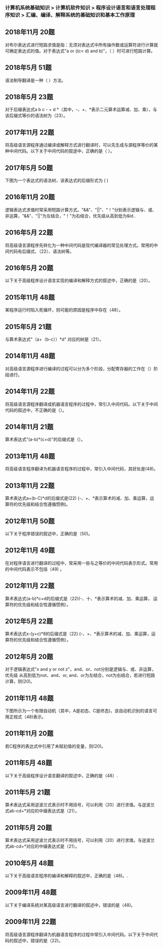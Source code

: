 ### 计算机系统基础知识 > 计算机软件知识 > 程序设计语言和语言处理程序知识 > 汇编、编译、解释系统的基础知识和基本工作原理

## 2018年11月 20题
对布尔表达式进行短路求值是指：无须对表达式中所有操作数或运算符进行计算就可确定表达式的值。对于表达式"a or ((c< d) and b)"，（ ）时可进行短路计算。

## 2018年5月 51题
语法制导翻译是一种（ ）方法。

## 2018年5月 23题
对于后缀表达式a b c - + d *（其中，-、+、*表示二元算术运算减、加、乘），与该后缀式等价的语法树为（23）。

## 2017年11月 22题
将高级语言源程序通过编译或解释方式进行翻译时，可以先生成与源程序等价的某种中间代码。以下关于中间代码的叙途中，正确的是（ ）。

## 2017年5月 50题
下图为一个表达式的语法树，该表达式的后缀形式为 ( )

## 2016年11月 20题
逻辑表达式求值时常采用短路计算方式。"&&"、"||"、"！"分别表示逻辑与、或、非运算，"&&"、"||"为左结合，"！"为右结合，优先级从高到低为&ld..

## 2016年5月 22题
将高级语言源程序先转化为一种中间代码是现代编译器的常见处理方式。常用的中间代码有后缀式、（22）、语法树等。

## 2016年5月 20题
以下关于高级程序设计语言实现的编译和解释方式的叙述中，正确的是（20）。

## 2015年11月 48题
某程序运行时陷入死循环，则可能的原因是程序中存在（48）。

## 2015年5月 21题
与算术表达式"（a+（b-c））*d" 对应的树是（21）。

## 2014年11月 48题
对高级语言源程序进行编译的过程可以分为多个阶段，分配寄存器的工作在（）阶段进行。

## 2014年11月 22题
将高级语言源程序翻译成机器语言程序的过程中，常引入中间代码。以下关于中间代码的叙述中，不正确的是（）。

## 2014年11月 21题
算术表达式"(a-b)*(c+d)"的后缀式是（）。

## 2013年11月 48题
将高级语言程序翻译为机器语言程序的过程中，常引入中间代码，其好处是(48)。

## 2013年11月 22题
算术表达式a+(b-C)*d的后缀式是(22) (-、+、*表示算术的减、加、乘运算，运算符的优先级和结合性遵循惯例)。

## 2012年11月 50题
以下关于程序错误的叙述中，正确的是（50)。

## 2012年11月 49题
在对程序语言进行翻译的过程中，常采用一些与之等价的中间代码表示形式。常用的中间代码表示不包括（49) 。

## 2012年11月 22题
算术表达式(a-b)*c+d的后缀式是（22)(-、十、*表示算术的减、加、乘运算， 运算符的优先级和结合性遵循惯例）。

## 2012年5月 22题
算术表达式x-(y+c)*8的后缀式是（22) (-、+、*表示算术的减、加、乘运算，运算符的优先级和结合性遵循惯例）。

## 2012年5月 20题
对于逻辑表达式"x and y or not z"，and、or、not分别是逻辑与、或、非运算，优先级 从高到低为not、and、or, and、or为左结合，not为右结合，若进行短路计算，则(20)。

## 2011年11月 48题
下图所示为一个有限自动机（其中，A是初态、C是终态)，该自动机识别的语言可用正规式（48)表示。

## 2011年11月 20题
若C程序的表达式中引用了未赋初值的变量，则(20)。

## 2011年5月 48题
以下关于高级程序设计语言翻译的叙述中，正确的是（48）.

## 2011年5月 21题
算术表达式采用逆波兰式表示时不用括号，可以利用（20）进行求值。与逆波兰式ab-cd+*对应的中缀表达式是（21）。

## 2011年5月 20题
算术表达式采用逆波兰式表示时不用括号，可以利用（20）进行求值。与逆波兰式ab-cd+*对应的中缀表达式是（21）。

## 2010年5月 48题
以下关于高级语言程序的编译和解释的叙述中，正确的是（48)。.

## 2009年11月 48题
以下关于编译系统对某高级语言进行翻译的叙述中，错误的是（48)。

## 2009年11月 22题
将高级语言源程序翻译为机器语言程序的过程中常引入中间代码。以下关于中间代码的叙述中，错误的是（22)。
